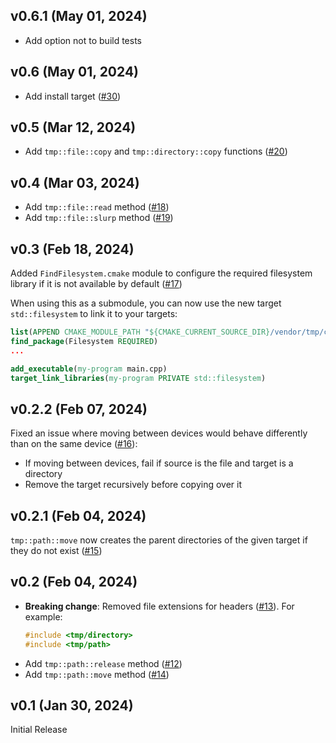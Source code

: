 ## v0.6.1 (May 01, 2024)

* Add option not to build tests

## v0.6 (May 01, 2024)

* Add install target ([#30](https://github.com/bugdea1er/tmp/pull/30))

## v0.5 (Mar 12, 2024)

* Add `tmp::file::copy` and `tmp::directory::copy` functions ([#20](https://github.com/bugdea1er/tmp/pull/20))

## v0.4 (Mar 03, 2024)

- Add `tmp::file::read` method ([#18](https://github.com/bugdea1er/tmp/pull/18))
- Add `tmp::file::slurp` method ([#19](https://github.com/bugdea1er/tmp/pull/19))

## v0.3 (Feb 18, 2024)

Added `FindFilesystem.cmake` module to configure the required filesystem library if it is not available by default ([#17](https://github.com/bugdea1er/tmp/pull/17))

When using this as a submodule, you can now use the new target `std::filesystem` to link it to your targets:
```cmake
list(APPEND CMAKE_MODULE_PATH "${CMAKE_CURRENT_SOURCE_DIR}/vendor/tmp/cmake/")
find_package(Filesystem REQUIRED)
...

add_executable(my-program main.cpp)
target_link_libraries(my-program PRIVATE std::filesystem)
```

## v0.2.2 (Feb 07, 2024)

Fixed an issue where moving between devices would behave differently than on the same device ([#16](https://github.com/bugdea1er/tmp/pull/16)):

- If moving between devices, fail if source is the file and target is a directory
- Remove the target recursively before copying over it

## v0.2.1 (Feb 04, 2024)

`tmp::path::move` now creates the parent directories of the given target if they do not exist ([#15](https://github.com/bugdea1er/tmp/pull/15))

## v0.2 (Feb 04, 2024)

- **Breaking change**: Removed file extensions for headers ([#13](https://github.com/bugdea1er/tmp/pull/13)). For example:
  ```cpp
  #include <tmp/directory>
  #include <tmp/path>
  ```
- Add `tmp::path::release` method ([#12](https://github.com/bugdea1er/tmp/pull/12))
- Add `tmp::path::move` method ([#14](https://github.com/bugdea1er/tmp/pull/14))

## v0.1 (Jan 30, 2024)

Initial Release
